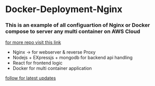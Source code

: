 # Docker-Deployment-Nginx
### This is an example of all configuartion of Nginx or Docker compose to server any multi container on AWS Cloud

[for more repo visit this link](https:://github.com/rajeshsaharan)

*   Nginx -> for webserver & reverse Proxy
*   Nodejs + EXpressjs + mongodb for backend api handling
*   React for frontend logic
*   Docker for multi container application

[follow for latest updates](https:://www.twitter.com/rajeshjsaharan)
